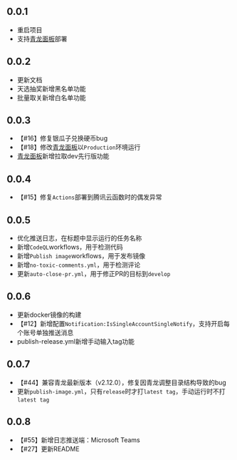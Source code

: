 ## 0.0.1
- 重启项目
- 支持[青龙面板](https://github.com/whyour/qinglong)部署
## 0.0.2
- 更新文档
- 天选抽奖新增黑名单功能
- 批量取关新增白名单功能
## 0.0.3
- 【#16】修复银瓜子兑换硬币bug
- 【#18】修改[青龙面板](https://github.com/whyour/qinglong)以`Production`环境运行
- [青龙面板](https://github.com/whyour/qinglong)新增拉取dev先行版功能
## 0.0.4
- 【#15】修复`Actions`部署到腾讯云函数时的偶发异常
## 0.0.5
- 优化推送日志，在标题中显示运行的任务名称
- 新增`CodeQL`workflows，用于检测代码
- 新增`Publish image`workflows，用于发布镜像
- 新增`no-toxic-comments.yml`，用于检测评论
- 更新`auto-close-pr.yml`，用于修正PR的目标到`develop`
## 0.0.6
- 更新docker镜像的构建
- 【#12】新增配置`Notification:IsSingleAccountSingleNotify`，支持开启每个账号单独推送消息
- publish-release.yml新增手动输入tag功能
## 0.0.7
- 【#44】兼容青龙最新版本（v2.12.0），修复因青龙调整目录结构导致的bug
- 更新`publish-image.yml`，只有`release`时才打`latest tag`，手动运行时不打`latest tag`
## 0.0.8
- 【#55】新增日志推送端：Microsoft Teams
- 【#27】更新README
